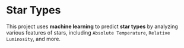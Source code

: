 # Star Types

This project uses **machine learning** to predict **star types** by analyzing various features of stars, including `Absolute Temperature`, `Relative Luminosity`, and more.
